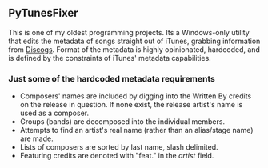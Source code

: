 ## PyTunesFixer

This is one of my oldest programming projects. Its a Windows-only utility that
edits the metadata of songs straight out of iTunes, grabbing information from
[Discogs](www.discogs.com). Format of the metadata is highly opinionated,
hardcoded, and is defined by the constraints of iTunes' metadata capabilities.

### Just some of the hardcoded metadata requirements

* Composers' names are included by digging into the Written By credits on the release in question.
If none exist, the release artist's name is used as a composer.
* Groups (bands) are decomposed into the individual members.
* Attempts to find an artist's real name (rather than an alias/stage name) are made.
* Lists of composers are sorted by last name, slash delimited.
* Featuring credits are denoted with "feat." in the *artist* field.
